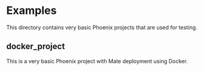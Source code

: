 # Examples
This directory contains very basic Phoenix projects that are used for testing.

## docker_project
This is a very basic Phoenix project with Mate deployment using Docker.
